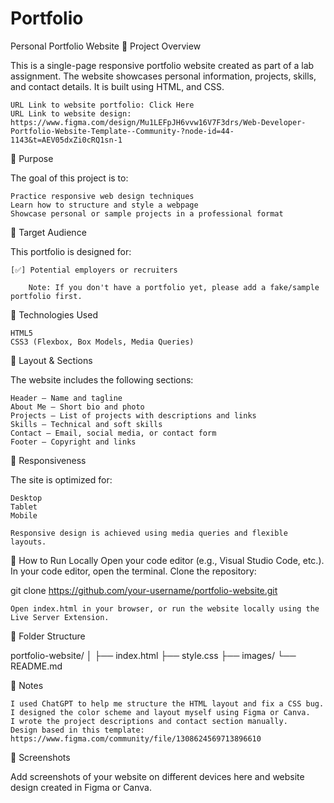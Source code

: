 # Portfolio
Personal Portfolio Website
📖 Project Overview

This is a single-page responsive portfolio website created as part of a lab assignment. The website showcases personal information, projects, skills, and contact details. It is built using HTML, and CSS.

    URL Link to website portfolio: Click Here
    URL Link to website design: https://www.figma.com/design/Mu1LEFpJH6vvw16V7F3drs/Web-Developer-Portfolio-Website-Template--Community-?node-id=44-1143&t=AEV05dxZi0cRQ1sn-1

🎯 Purpose

The goal of this project is to:

    Practice responsive web design techniques
    Learn how to structure and style a webpage
    Showcase personal or sample projects in a professional format

👥 Target Audience

This portfolio is designed for:

    [✅] Potential employers or recruiters

        Note: If you don't have a portfolio yet, please add a fake/sample portfolio first.

🧱 Technologies Used

    HTML5
    CSS3 (Flexbox, Box Models, Media Queries)

📐 Layout & Sections

The website includes the following sections:

    Header – Name and tagline
    About Me – Short bio and photo
    Projects – List of projects with descriptions and links
    Skills – Technical and soft skills
    Contact – Email, social media, or contact form
    Footer – Copyright and links

📱 Responsiveness

The site is optimized for:

    Desktop
    Tablet
    Mobile

    Responsive design is achieved using media queries and flexible layouts.

🧪 How to Run Locally
Open your code editor (e.g., Visual Studio Code, etc.).
In your code editor, open the terminal.
Clone the repository:

git clone https://github.com/your-username/portfolio-website.git

    Open index.html in your browser, or run the website locally using the Live Server Extension.

📂 Folder Structure

portfolio-website/
│
├── index.html
├── style.css
├── images/
└── README.md

📄 Notes

    I used ChatGPT to help me structure the HTML layout and fix a CSS bug.
    I designed the color scheme and layout myself using Figma or Canva.
    I wrote the project descriptions and contact section manually.
    Design based in this template: https://www.figma.com/community/file/1308624569713896610

📸 Screenshots

Add screenshots of your website on different devices here and website design created in Figma or Canva.